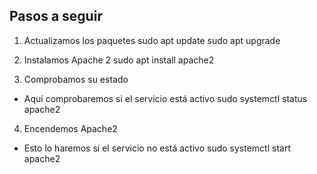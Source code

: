 ## Pasos a seguir

1. Actualizamos los paquetes
sudo apt update
sudo apt upgrade

3. Instalamos Apache 2
sudo apt install apache2

4. Comprobamos su estado
  - Aquí comprobaremos si el servicio está activo
sudo systemctl status apache2

4. Encendemos Apache2
  - Esto lo haremos si el servicio no está activo
sudo systemctl start apache2
